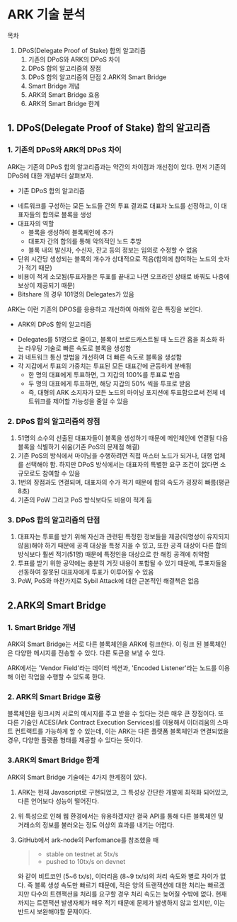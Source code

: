 # ARK 기술 분석

목차
 1. DPoS(Delegate Proof of Stake) 합의 알고리즘
    1. 기존의 DPoS와 ARK의 DPoS 차이
    2. DPoS 합의 알고리즘의 장점
    3. DPoS 합의 알고리즘의 단점
 2.ARK의 Smart Bridge
    1. Smart Bridge 개념
    2. ARK의 Smart Bridge 효용
    3. ARK의 Smart Bridge 한계

## 1. DPoS(Delegate Proof of Stake) 합의 알고리즘

### 1. 기존의 DPoS와 ARK의 DPoS 차이

ARK는 기존의 DPoS 합의 알고리즘과는 약간의 차이점과 개선점이 있다. 먼저 기존의 DPoS에 대한 개념부터 살펴보자.

- 기존 DPoS 합의 알고리즘
 + 네트워크를 구성하는 모든 노드들 간의 투표 결과로 대표자 노드를 선정하고, 이 대표자들의 합의로 블록을 생성
 + 대표자의 역할
    - 블록을 생성하여 블록체인에 추가
    - 대표자 간의 합의를 통해 악의적인 노드 추방
    - 블록 내의 발신자, 수신자, 잔고 등의 정보는 임의로 수정할 수 없음
 + 단위 시간당 생성되는 블록의 개수가 상대적으로 적음(합의에 참여하는 노드의 숫자가 적기 때문)
 + 비용이 적게 소모됨(투표자들은 투표를 끝내고 나면 오프라인 상태로 바꿔도 나중에 보상이 제공되기 때문)
 + Bitshare 의 경우 101명의 Delegates가 있음

ARK는 이런 기존의 DPOS를 응용하고 개선하여 아래와 같은 특징을 보인다.

- ARK의 DPoS 합의 알고리즘
 + Delegates를 51명으로 줄이고, 블록이 브로드캐스트될 때 노드간 홉을 최소화 하는 라우팅 기술로 빠른 속도로 블록을 생성함
 + 과 네트워크 통신 방법을 개선하여 더 빠른 속도로 블록을 생성함
  + 각 지갑에서 투표의 가중치는 투표된 모든 대표간에 균등하게 분배됨
    - 한 명의 대표에게 투표하면, 그 지갑의 100%를 투표로 받음
    - 두 명의 대표에게 투표하면, 해당 지갑의 50% 씩을 투표로 받음
    - 즉, 대형의 ARK 소지자가 모든 노드의 마이닝 포지션에 투표함으로써 전체 네트워크를 제어할 가능성을 줄일 수 있음


### 2. DPoS 합의 알고리즘의 장점

1. 51명의 소수의 선출된 대표자들이 블록을 생성하기 때문에 메인체인에 연결될 다음 블록을 식별하기 쉬움(기존 PoS의 문제점 해결)
2. 기존 PoS의 방식에서 마이닝을 수행하려면 직접 마스터 노드가 되거나, 대행 업체를 선택해야 함. 하지만 DPoS 방식에서는 대표자의 특별한 요구 조건이 없다면 소규모로도 참여할 수 있음
3. 1번의 장점과도 연결되며, 대표자의 수가 적기 때문에 합의 속도가 굉장히 빠름(평균 8초)
4. 기존의 PoW 그리고 PoS 방식보다도 비용이 적게 듬

### 3. DPoS 합의 알고리즘의 단점
1. 대표자는 투표를 받기 위해 자신과 관련된 특정한 정보들을 제공(익명성이 유지되지 않음)해야 하기 때문에 공격 대상을 특정 지을 수 있고, 또한 공격 대상이 다른 합의 방식보다 훨씬 적기(51명) 때문에 특정인을 대상으로 한 해킹 공격에 취약함
2. 투표를 받기 위한 공약에는 충분히 거짓 내용이 포함될 수 있기 때문에, 투표자들을 선동하여 잘못된 대표자에게 투표가 이루어질 수 있음
3. PoW, PoS와 마찬가지로 Sybil Attack에 대한 근본적인 해결책은 없음

## 2.ARK의 Smart Bridge

### 1. Smart Bridge 개념
ARK의 Smart Bridge는 서로 다른 블록체인을 ARK에 링크한다. 이 링크 된 블록체인은 다양한 메시지를 전송할 수 있다. 다른 토큰을 보낼 수 있다.

ARK에서는 'Vendor Field'라는 데이터 섹션과,  'Encoded Listener'라는 노드를 이용해 이런 작업을 수행할 수 있도록 한다.

### 2. ARK의 Smart Bridge 효용
블록체인을 링크시켜 서로의 메시지를 주고 받을 수 있다는 것은 매우 큰 장점이다. 또 다른 기술인 ACES(Ark Contract Execution Services)를 이용해서 이더리움의 스마트 컨트랙트를 가능하게 할 수 있는데, 이는 ARK는 다른 플랫폼 블록체인과 연결되었을 경우, 다양한 플랫폼 형태를 제공할 수 있다는 뜻이다.

### 3.ARK의  Smart Bridge 한계
ARK의 Smart Bridge 기술에는 4가지 한계점이 있다.

1. ARK는 현재 Javascript로 구현되었고, 그 특성상 간단한 개발에 최적화 되어있고, 다른 언어보다 성능이 떨어진다.
2. 위 특성으로 인해 웹 환경에서는 유용하겠지만 결국 API를 통해 다른 블록체인 및 거래소의 정보를 불러오는 정도 이상의 효과를 내기는 어렵다.
3. GitHub에서 ark-node의 Perfomance를 참조했을 때

   > * stable on testnet at 5tx/s
   > * pushed to 10tx/s on devnet

    와 같이 비트코인 (5~6 tx/s), 이더리움 (8~9 tx/s)의 처리 속도와 별로 차이가 없다. 즉 블록 생성 속도만 빠르기 때문에, 적은 양의 트랜잭션에 대한 처리는 빠르겠지만 다수의 트랜잭션을 처리를 요구할 경우 처리 속도는 늦어질 수밖에 없다. 현재까지는 트랜잭션 발생자체가 매우 적기 때문에 문제가 발생하지 않고 있지만, 이는 반드시 보완해야할 문제이다.
